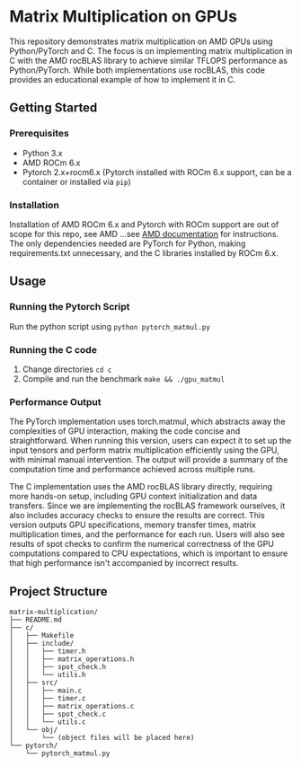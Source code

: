 # Matrix Multiplication on GPUs

This repository demonstrates matrix multiplication on AMD GPUs using Python/PyTorch and C. The focus is on implementing matrix multiplication in C with the AMD rocBLAS library to achieve similar TFLOPS performance as Python/PyTorch. While both implementations use rocBLAS, this code provides an educational example of how to implement it in C.

## Getting Started

### Prerequisites

* Python 3.x
* AMD ROCm 6.x
* Pytorch 2.x+rocm6.x (Pytorch installed with ROCm 6.x support, can be a container or installed via `pip`)

### Installation

Installation of AMD ROCm 6.x and Pytorch with ROCm support are out of scope for this repo, see AMD ...see [AMD documentation](https://github.com/ROCm/ROCm) for instructions.  The only dependencies needed are PyTorch for Python, making requirements.txt unnecessary, and the C libraries installed by ROCm 6.x.

## Usage

### Running the Pytorch Script

Run the python script using `python pytorch_matmul.py`

### Running the C code

1.  Change directories `cd c`
2.  Compile and run the benchmark `make && ./gpu_matmul`

### Performance Output

The PyTorch implementation uses torch.matmul, which abstracts away the complexities of GPU interaction, making the code concise and straightforward. When running this version, users can expect it to set up the input tensors and perform matrix multiplication efficiently using the GPU, with minimal manual intervention. The output will provide a summary of the computation time and performance achieved across multiple runs.

The C implementation uses the AMD rocBLAS library directly, requiring more hands-on setup, including GPU context initialization and data transfers. Since we are implementing the rocBLAS framework ourselves, it also includes accuracy checks to ensure the results are correct. This version outputs GPU specifications, memory transfer times, matrix multiplication times, and the performance for each run. Users will also see results of spot checks to confirm the numerical correctness of the GPU computations compared to CPU expectations, which is important to ensure that high performance isn't accompanied by incorrect results.

## Project Structure

```
matrix-multiplication/
├── README.md
├── c/
│   ├── Makefile
│   ├── include/
│   │   ├── timer.h
│   │   ├── matrix_operations.h
│   │   ├── spot_check.h
│   │   └── utils.h
│   ├── src/
│   │   ├── main.c
│   │   ├── timer.c
│   │   ├── matrix_operations.c
│   │   ├── spot_check.c
│   │   └── utils.c
│   └── obj/
│       └── (object files will be placed here)
└── pytorch/
    └── pytorch_matmul.py
```
